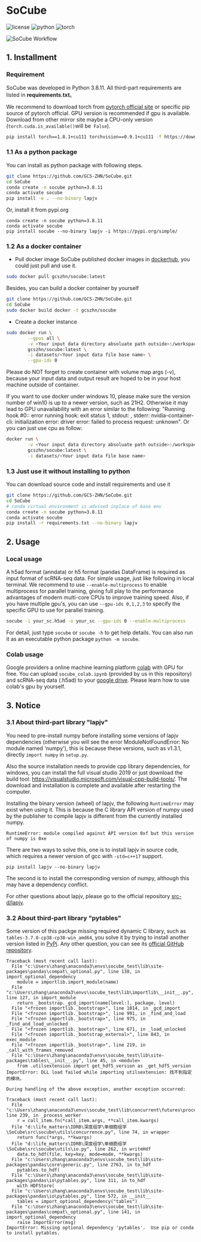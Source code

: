 # SoCube
![license](https://img.shields.io/badge/license-MIT%20License-blue.svg)
![python](https://img.shields.io/badge/python-3.8.11-success.svg)
![torch](https://img.shields.io/badge/torch-1.8.1-success.svg)

<img src="https://github.com/idrblab/SoCube/blob/master/fig/Figure%201.svg" alt="SoCube Workflow">

## 1. Installment

### Requirement
SoCube was developed in Python 3.8.11. All third-part requirements are listed in **requirements.txt**。

We recommend to download torch from [pytorch official site](https://pytorch.org/get-started/locally/) or specific pip source of pytorch official. GPU version is recommended if gpu is available. Download from other mirror site maybe a CPU-only version (`torch.cuda.is_available()`will be` False`).
```bash
pip install torch==1.8.1+cu111 torchvision==0.9.1+cu111 -f https://download.pytorch.org/whl/torch_stable.html
```
### 1.1 As a python package
You can install as python package with following steps.
```bash
git clone https://github.com/GCS-ZHN/SoCube.git
cd SoCube
conda create -n socube python=3.8.11
conda activate socube
pip install -e . --no-binary lapjv
```
Or, install it from pypi.org
```
conda create -n socube python=3.8.11
conda activate socube
pip install socube --no-binary lapjv -i https://pypi.org/simple/
```

### 1.2 As a docker container
- Pull docker image
SoCube published docker images in [dockerhub](https://hub.docker.com/r/gcszhn/socube), you could just pull and use it.
```bash
sudo docker pull gcszhn/socube:latest
```
Besides, you can build a docker container by yourself
```bash
git clone https://github.com/GCS-ZHN/SoCube.git
cd SoCube
sudo docker build docker -t gcszhn/socube
```
- Create a docker instance

```bash
sudo docker run \
        --gpus all \
        -v <Your input data directory absoluate path outside>:/workspace/datasets \
        gcszhn/socube:latest \
        -i datasets/<Your input data file base name> \
        --gpu-ids 0
```
Please do NOT forget to create container with volume map args (-v), because your input data and output result are hoped to be in your host machine outside of container.

If you want to use docker under windows 10, please make sure the version number of win10 is up to a newer version, such as 21H2. Otherwise it may lead to GPU unavailability with an error similar to the following: "Running hook #0:: error running hook: exit status 1, stdout: , stderr: nvidia-container-cli: initialization error: driver error: failed to process request: unknown". Or you can just use cpu as follow:
```bash
docker run \
        -v <Your input data directory absoluate path outside>:/workspace/datasets \
        gcszhn/socube:latest \
        -i datasets/<Your input data file base name> 
```

### 1.3 Just use it without installing to python
You can download source code and install requirements and use it
```bash
git clone https://github.com/GCS-ZHN/SoCube.git
cd SoCube
# conda virtual environment is advised inplace of base env
conda create -n socube python=3.8.11
conda activate socube
pip install -r requirements.txt --no-binary lapjv
```
## 2. Usage
### Local usage
A h5ad format (anndata) or h5 format (pandas DataFrame) is required as input format of scRNA-seq data. For simple usage, just like following in local terminal. We recommend to use `--enable-multiprocess` to enable multiprocess for parallel training, giving full play to the performance advantages of modern multi-core CPUs to improve training speed. Also, if you have multiple gpu's, you can use `--gpu-ids 0,1,2,3` to specify the specific GPU to use for parallel training.
```bash
socube -i your_sc.h5ad -o your_sc --gpu-ids 0 --enable-multiprocess
```
For detail, just type `socube` or `socube -h` to get help details.  You can also run it as an executable python package `python -m socube`.

### Colab usage
Google providers a online machine learning platform [colab](https://colab.research.google.com/) with GPU for free. You can upload `socube_colab.ipynb` (provided by us in this repository) and scRNA-seq data (.h5ad) to your [google drive](https://drive.google.com/). Please learn how to use colab's gpu by yourself.

## 3. Notice
### 3.1 About third-part library "lapjv"
You need to pre-install numpy before installing some versions of lapjv dependencies (otherwise you will see the error ModuleNotFoundError: No module named 'numpy'), this is because these versions, such as v1.3.1, directly `import numpy` in `setup.py`.

Also the source installation needs to provide cpp library dependencies, for windows, you can install the full visual studio 2019 or just download the build tool: https://visualstudio.microsoft.com/visual-cpp-build-tools/. The download and installation is complete and available after restarting the computer.

Installing the binary version (wheel) of lapjv, the following `RuntimeError` may exist when using it. This is because the C library API version of numpy used by the publisher to compile lapjv is different from the currently installed numpy.
```
RuntimeError: module compiled against API version 0xf but this version of numpy is 0xe
```
There are two ways to solve this, one is to install lapjv in source code, which requires a newer version of gcc with `-std=c++17` support.
```
pip install lapjv --no-binary lapjv
```
The second is to install the corresponding version of numpy, although this may have a dependency conflict.

For other questions about lapjv, please go to the official repository [src-d/lapjv](https://github.com/src-d/lapjv).

### 3.2 About third-part library "pytables"
Some version of this packge missing required dynamic C library, such as `tables-3.7.0-cp38-cp38-win_amd64`, you solve it by trying to install another version listed in [PyPi](https://pypi.org/project/tables/). Any other question, you can see its [official GitHub repository](https://github.com/PyTables/PyTables).
```
Traceback (most recent call last):
  File "c:\Users\zhang\anaconda3\envs\socube_test\lib\site-packages\pandas\compat\_optional.py", line 138, in import_optional_dependency
    module = importlib.import_module(name)
  File "c:\Users\zhang\anaconda3\envs\socube_test\lib\importlib\__init__.py", line 127, in import_module
    return _bootstrap._gcd_import(name[level:], package, level)
  File "<frozen importlib._bootstrap>", line 1014, in _gcd_import
  File "<frozen importlib._bootstrap>", line 991, in _find_and_load
  File "<frozen importlib._bootstrap>", line 975, in _find_and_load_unlocked
  File "<frozen importlib._bootstrap>", line 671, in _load_unlocked
  File "<frozen importlib._bootstrap_external>", line 843, in exec_module
  File "<frozen importlib._bootstrap>", line 219, in _call_with_frames_removed
  File "c:\Users\zhang\anaconda3\envs\socube_test\lib\site-packages\tables\__init__.py", line 45, in <module>
    from .utilsextension import get_hdf5_version as _get_hdf5_version
ImportError: DLL load failed while importing utilsextension: 找不到指定的模块。

During handling of the above exception, another exception occurred:

Traceback (most recent call last):
  File "c:\Users\zhang\anaconda3\envs\socube_test\lib\concurrent\futures\process.py", line 239, in _process_worker
    r = call_item.fn(*call_item.args, **call_item.kwargs)
  File "d:\life_matters\IDRB\深度组学\单细胞组学\SoCube\src\socube\utils\concurrence.py", line 74, in wrapper
    return func(*args, **kwargs)
  File "d:\life_matters\IDRB\深度组学\单细胞组学\SoCube\src\socube\utils\io.py", line 262, in writeHdf
    data.to_hdf(file, key=key, mode=mode, **kwargs)
  File "c:\Users\zhang\anaconda3\envs\socube_test\lib\site-packages\pandas\core\generic.py", line 2763, in to_hdf
    pytables.to_hdf(
  File "c:\Users\zhang\anaconda3\envs\socube_test\lib\site-packages\pandas\io\pytables.py", line 311, in to_hdf
    with HDFStore(
  File "c:\Users\zhang\anaconda3\envs\socube_test\lib\site-packages\pandas\io\pytables.py", line 572, in __init__
    tables = import_optional_dependency("tables")
  File "c:\Users\zhang\anaconda3\envs\socube_test\lib\site-packages\pandas\compat\_optional.py", line 141, in import_optional_dependency
    raise ImportError(msg)
ImportError: Missing optional dependency 'pytables'.  Use pip or conda to install pytables.
```